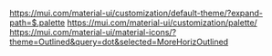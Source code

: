 https://mui.com/material-ui/customization/default-theme/?expand-path=$.palette
https://mui.com/material-ui/customization/palette/
https://mui.com/material-ui/material-icons/?theme=Outlined&query=dot&selected=MoreHorizOutlined
